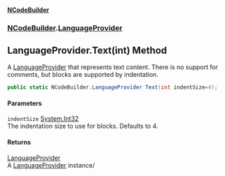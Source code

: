 #### [NCodeBuilder](./index.md 'index')
### [NCodeBuilder](./NCodeBuilder.md 'NCodeBuilder').[LanguageProvider](./NCodeBuilder-LanguageProvider.md 'NCodeBuilder.LanguageProvider')
## LanguageProvider.Text(int) Method
A [LanguageProvider](./NCodeBuilder-LanguageProvider.md 'NCodeBuilder.LanguageProvider') that represents text content. There is no support for  
comments, but blocks are supported by indentation.  
```csharp
public static NCodeBuilder.LanguageProvider Text(int indentSize=4);
```
#### Parameters
<a name='NCodeBuilder-LanguageProvider-Text(int)-indentSize'></a>
`indentSize` [System.Int32](https://docs.microsoft.com/en-us/dotnet/api/System.Int32 'System.Int32')  
The indentation size to use for blocks. Defaults to 4.  
  
#### Returns
[LanguageProvider](./NCodeBuilder-LanguageProvider.md 'NCodeBuilder.LanguageProvider')  
A [LanguageProvider](./NCodeBuilder-LanguageProvider.md 'NCodeBuilder.LanguageProvider') instance/  
